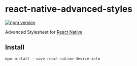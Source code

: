 # react-native-advanced-styles

[![npm version](https://badge.fury.io/js/react-native-advanced-styles.svg)](https://badge.fury.io/js/react-native-advanced-styles)

Advanced Stylesheet for [React Native](https://github.com/facebook/react-native)

## Install

```shell
npm install --save react-native-device-info
```
